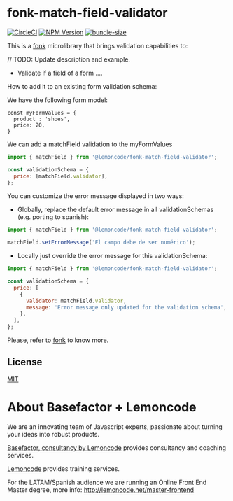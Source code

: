 # fonk-match-field-validator

[![CircleCI](https://badgen.net/github/status/Lemoncode/fonk-match-field-validator/master/ci?icon=circleci&label=circleci)](https://circleci.com/gh/Lemoncode/fonk-match-field-validator/tree/master)
[![NPM Version](https://badgen.net/npm/v/@lemoncode/fonk-match-field-validator?icon=npm&label=npm)](https://www.npmjs.com/package/@lemoncode/fonk-match-field-validator)
[![bundle-size](https://badgen.net/bundlephobia/min/@lemoncode/fonk-match-field-validator)](https://bundlephobia.com/result?p=@lemoncode/fonk-match-field-validator)

This is a [fonk](https://github.com/Lemoncode/fonk) microlibrary that brings validation capabilities to:

// TODO: Update description and example.

- Validate if a field of a form ....

How to add it to an existing form validation schema:

We have the following form model:

```
const myFormValues = {
  product : 'shoes',
  price: 20,
}
```

We can add a matchField validation to the myFormValues

```javascript
import { matchField } from '@lemoncode/fonk-match-field-validator';

const validationSchema = {
  price: [matchField.validator],
};
```

You can customize the error message displayed in two ways:

- Globally, replace the default error message in all validationSchemas (e.g. porting to spanish):

```javascript
import { matchField } from '@lemoncode/fonk-match-field-validator';

matchField.setErrorMessage('El campo debe de ser numérico');
```

- Locally just override the error message for this validationSchema:

```javascript
import { matchField } from '@lemoncode/fonk-match-field-validator';

const validationSchema = {
  price: [
    {
      validator: matchField.validator,
      message: 'Error message only updated for the validation schema',
    },
  ],
};
```

Please, refer to [fonk](https://github.com/Lemoncode/fonk) to know more.

## License

[MIT](./LICENSE)

# About Basefactor + Lemoncode

We are an innovating team of Javascript experts, passionate about turning your ideas into robust products.

[Basefactor, consultancy by Lemoncode](http://www.basefactor.com) provides consultancy and coaching services.

[Lemoncode](http://lemoncode.net/services/en/#en-home) provides training services.

For the LATAM/Spanish audience we are running an Online Front End Master degree, more info: http://lemoncode.net/master-frontend
